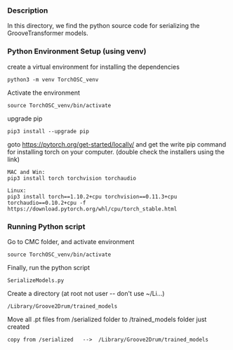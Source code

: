 ### Description
In this directory, we find the python source code for serializing the GrooveTransformer models.


### Python Environment Setup (using venv)

create a virtual environment for installing the dependencies

    python3 -m venv TorchOSC_venv

Activate the environment

    source TorchOSC_venv/bin/activate

upgrade pip

    pip3 install --upgrade pip

goto https://pytorch.org/get-started/locally/ and get the write pip command for installing torch on your computer.
(double check the installers using the link)

    MAC and Win:
    pip3 install torch torchvision torchaudio

    Linux:
    pip3 install torch==1.10.2+cpu torchvision==0.11.3+cpu torchaudio==0.10.2+cpu -f https://download.pytorch.org/whl/cpu/torch_stable.html


### Running Python script

Go to CMC folder, and activate environment

    source TorchOSC_venv/bin/activate

Finally, run the python script
    
    SerializeModels.py


Create a directory (at root not user -- don't use ~/Li...)

    /Library/Groove2Drum/trained_models

Move all .pt files from /serialized folder to /trained_models folder just created

    copy from /serialized   -->  /Library/Groove2Drum/trained_models
 
